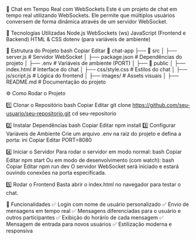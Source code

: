 💬 Chat em Tempo Real com WebSockets
Este é um projeto de chat em tempo real utilizando WebSockets. Ele permite que múltiplos usuários conversem de forma dinâmica através de um servidor WebSocket.

🚀 Tecnologias Utilizadas
Node.js
WebSockets (ws)
JavaScript (Frontend e Backend)
HTML & CSS
dotenv (para variáveis de ambiente)

📂 Estrutura do Projeto
bash
Copiar
Editar
📂 chat-app
 ├── 📁 src
 │   ├── server.js  # Servidor WebSocket
 │   ├── package.json  # Dependências do projeto
 │   ├── .env  # Variáveis de ambiente (PORT)
 │
 ├── 📁 public
 │   ├── index.html  # Interface do chat
 │   ├── css/style.css  # Estilos do chat
 │   ├── js/script.js  # Lógica do frontend
 │   ├── images/  # Assets visuais
 │
 ├── README.md  # Documentação do projeto

⚙️ Como Rodar o Projeto

1️⃣ Clonar o Repositório
bash
Copiar
Editar
git clone https://github.com/seu-usuario/seu-repositorio.git
cd seu-repositorio

2️⃣ Instalar Dependências
bash
Copiar
Editar
npm install
3️⃣ Configurar Variáveis de Ambiente
Crie um arquivo .env na raiz do projeto e defina a porta:
ini
Copiar
Editar
PORT=8080

4️⃣ Iniciar o Servidor
Para rodar o servidor em modo normal:
bash
Copiar
Editar
npm start
Ou em modo de desenvolvimento (com watch):
bash
Copiar
Editar
npm run dev
O servidor WebSocket será iniciado e estará ouvindo conexões na porta especificada.

5️⃣ Rodar o Frontend
Basta abrir o index.html no navegador para testar o chat.

📜 Funcionalidades
✅ Login com nome de usuário personalizado
✅ Envio de mensagens em tempo real
✅ Mensagens diferenciadas para o usuário e outros participantes
✅ Exibição do horário de cada mensagem
✅ Mensagem de entrada para novos usuários
✅ Estilização moderna e responsiva
